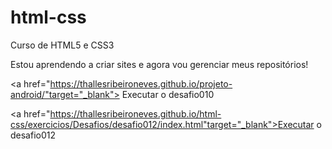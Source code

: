 # html-css
 Curso de HTML5 e CSS3

 Estou aprendendo a criar sites e agora vou gerenciar meus repositórios!

 <a href="https://thallesribeironeves.github.io/projeto-android/"target="_blank"> Executar o desafio010 </a>

 <a href="https://thallesribeironeves.github.io/html-css/exercicios/Desafios/desafio012/index.html"target="_blank">Executar o desafio012</a>
